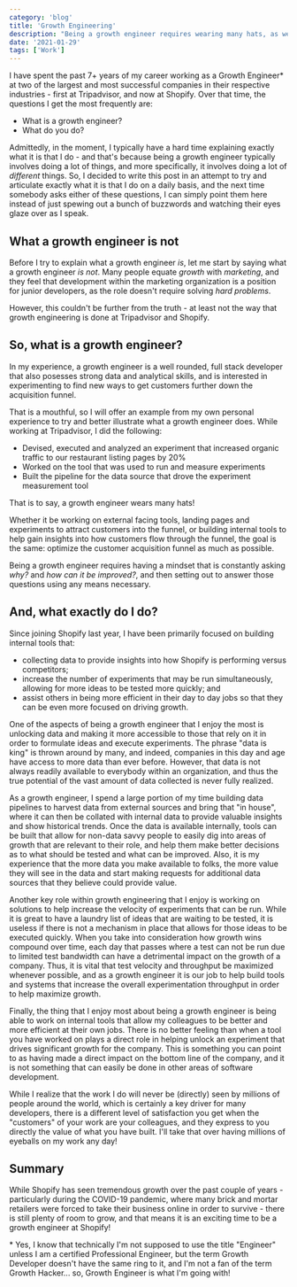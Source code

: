 ```yaml
---
category: 'blog'
title: 'Growth Engineering'
description: "Being a growth engineer requires wearing many hats, as well as having a mindset where accepting the status quo is not an option - and that's why I love it!"
date: '2021-01-29'
tags: ['Work']
---
```

I have spent the past 7+ years of my career working as a Growth Engineer* at two of the largest and most successful companies in their respective industries - first at Tripadvisor, and now at Shopify. Over that time, the questions I get the most frequently are:

-  What is a growth engineer?
-  What do you do?

Admittedly, in the moment, I typically have a hard time explaining exactly what it is that I do - and that's because being a growth engineer typically involves doing a lot of things, and more specifically, it involves doing a lot of *different* things. So, I decided to write this post in an attempt to try and articulate exactly what it is that I do on a daily basis, and the next time somebody asks either of these questions, I can simply point them here instead of just spewing out a bunch of buzzwords and watching their eyes glaze over as I speak.

## What a growth engineer is not

Before I try to explain what a growth engineer *is*, let me start by saying what a growth engineer *is not*. Many people equate *growth* with *marketing*, and they feel that development within the marketing organization is a position for junior developers, as the role doesn't require solving *hard problems*.

However, this couldn't be further from the truth - at least not the way that growth engineering is done at Tripadvisor and Shopify.

## So, what is a growth engineer?

In my experience, a growth engineer is a well rounded, full stack developer that also posesses strong data and analytical skills, and is interested in experimenting to find new ways to get customers further down the acquisition funnel.

That is a mouthful, so I will offer an example from my own personal experience to try and better illustrate what a growth engineer does. While working at Tripadvisor, I did the following:

- Devised, executed and analyzed an experiment that increased organic traffic to our restaurant listing pages by 20%
- Worked on the tool that was used to run and measure experiments
- Built the pipeline for the data source that drove the experiment measurement tool

That is to say, a growth engineer wears many hats!

Whether it be working on external facing tools, landing pages and experiments to attract customers into the funnel, or building internal tools to help gain insights into how customers flow through the funnel, the goal is the same: optimize the customer acquisition funnel as much as possible.

Being a growth engineer requires having a mindset that is constantly asking *why?* and *how can it be improved?*, and then setting out to answer those questions using any means necessary.

## And, what exactly do I do?

Since joining Shopify last year, I have been primarily focused on building internal tools that:

- collecting data to provide insights into how Shopify is performing versus competitors;
- increase the number of experiments that may be run simultaneously, allowing for more ideas to be tested more quickly; and 
- assist others in being more efficient in their day to day jobs so that they can be even more focused on driving growth.

One of the aspects of being a growth engineer that I enjoy the most is unlocking data and making it more accessible to those that rely on it in order to formulate ideas and execute experiments. The phrase "data is king" is thrown around by many, and indeed, companies in this day and age have access to more data than ever before. However, that data is not always readily available to everybody within an organization, and thus the true potential of the vast amount of data collected is never fully realized.

As a growth engineer, I spend a large portion of my time building data pipelines to harvest data from external sources and bring that "in house", where it can then be collated with internal data to provide valuable insights and show historical trends. Once the data is available internally, tools can be built that allow for non-data savvy people to easily dig into areas of growth that are relevant to their role, and help them make better decisions as to what should be tested and what can be improved. Also, it is my experience that the more data you make available to folks, the more value they will see in the data and start making requests for additional data sources that they believe could provide value.

Another key role within growth engineering that I enjoy is working on solutions to help increase the velocity of experiments that can be run. While it is great to have a laundry list of ideas that are waiting to be tested, it is useless if there is not a mechanism in place that allows for those ideas to be executed quickly. When you take into consideration how growth wins compound over time, each day that passes where a test can not be run due to limited test bandwidth can have a detrimental impact on the growth of a company. Thus, it is vital that test velocity and throughput be maximized whenever possible, and as a growth engineer it is our job to help build tools and systems that increase the overall experimentation throughput in order to help maximize growth.

Finally, the thing that I enjoy most about being a growth engineer is being able to work on internal tools that allow my colleagues to be better and more efficient at their own jobs. There is no better feeling than when a tool you have worked on plays a direct role in helping unlock an experiment that drives significant growth for the company. This is something you can point to as having made a direct impact on the bottom line of the company, and it is not something that can easily be done in other areas of software development.

While I realize that the work I do will never be (directly) seen by millions of people around the world, which is certainly a key driver for many developers, there is a different level of satisfaction you get when the "customers" of your work are your colleagues, and they express to you directly the value of what you have built. I'll take that over having millions of eyeballs on my work any day!

## Summary

While Shopify has seen tremendous growth over the past couple of years - particularly during the COVID-19 pandemic, where many brick and mortar retailers were forced to take their business online in order to survive - there is still plenty of room to grow, and that means it is an exciting time to be a growth engineer at Shopify!

<div class="text-xs text-gray-400">
* Yes, I know that technically I'm not supposed to use the title "Engineer" unless I am a certified Professional Engineer, but the term Growth Developer doesn't have the same ring to it, and I'm not a fan of the term Growth Hacker... so, Growth Engineer is what I'm going with!
</div>

